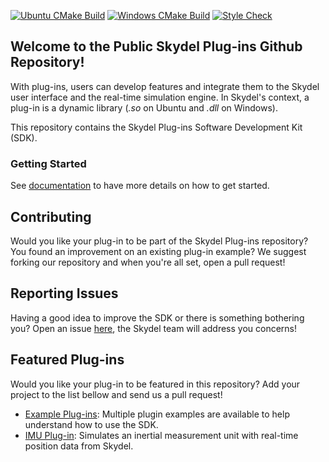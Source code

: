 [![Ubuntu CMake Build](https://github.com/learn-orolia/skydel-plug-ins/actions/workflows/ubuntu_cmake_build.yml/badge.svg)](https://github.com/learn-orolia/skydel-plug-ins/actions/workflows/ubuntu_cmake_build.yml)
[![Windows CMake Build](https://github.com/learn-orolia/skydel-plug-ins/actions/workflows/windows_cmake_build.yml/badge.svg)](https://github.com/learn-orolia/skydel-plug-ins/actions/workflows/windows_cmake_build.yml)
[![Style Check](https://github.com/learn-orolia/skydel-plug-ins/actions/workflows/style_check.yml/badge.svg)](https://github.com/learn-orolia/skydel-plug-ins/actions/workflows/style_check.yml)

## Welcome to the Public Skydel Plug-ins Github Repository!

With plug-ins, users can develop features and integrate them to the Skydel user interface and the real-time simulation engine. In Skydel's context, a plug-in is a dynamic library (*.so* on Ubuntu and *.dll* on Windows).

This repository contains the Skydel Plug-ins Software Development Kit (SDK).

### Getting Started

See [documentation](https://skydel.gitbook.io/skydel-plug-ins-documentation/) to have more details on how to get started.

## Contributing

Would you like your plug-in to be part of the Skydel Plug-ins repository? You found an improvement on an existing plug-in example? We suggest forking our repository and when you're all set, open a pull request!

## Reporting Issues

Having a good idea to improve the SDK or there is something bothering you? Open an issue [here](https://github.com/learn-orolia/skydel-plug-ins/issues/new/choose), the Skydel team will address you concerns!

## Featured Plug-ins

Would you like your plug-in to be featured in this repository? Add your project to the list bellow and send us a pull request!

- [Example Plug-ins](https://github.com/learn-safran-navigation-timing/skydel-example-plugins): Multiple plugin examples are available to help understand how to use the SDK.
- [IMU Plug-in](https://github.com/learn-safran-navigation-timing/skydel-imu-plugin): Simulates an inertial measurement unit with real-time position data from Skydel.
